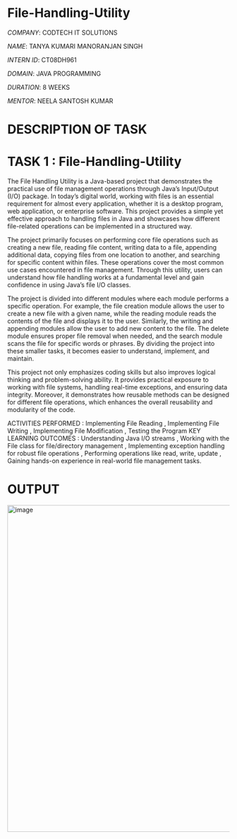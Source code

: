 # File-Handling-Utility

*COMPANY*: CODTECH IT SOLUTIONS

*NAME*: TANYA KUMARI MANORANJAN SINGH

*INTERN ID*: CT08DH961

*DOMAIN*: JAVA PROGRAMMING

*DURATION*: 8 WEEKS

*MENTOR*: NEELA SANTOSH KUMAR

# DESCRIPTION OF TASK 
# TASK 1 : File-Handling-Utility 

The File Handling Utility is a Java-based project that demonstrates the practical use of file management operations through Java’s Input/Output (I/O) package. In today’s digital world, working with files is an essential requirement for almost every application, whether it is a desktop program, web application, or enterprise software. This project provides a simple yet effective approach to handling files in Java and showcases how different file-related operations can be implemented in a structured way.

The project primarily focuses on performing core file operations such as creating a new file, reading file content, writing data to a file, appending additional data, copying files from one location to another, and searching for specific content within files. These operations cover the most common use cases encountered in file management. Through this utility, users can understand how file handling works at a fundamental level and gain confidence in using Java’s file I/O classes.

The project is divided into different modules where each module performs a specific operation. For example, the file creation module allows the user to create a new file with a given name, while the reading module reads the contents of the file and displays it to the user. Similarly, the writing and appending modules allow the user to add new content to the file. The delete module ensures proper file removal when needed, and the search module scans the file for specific words or phrases. By dividing the project into these smaller tasks, it becomes easier to understand, implement, and maintain.

This project not only emphasizes coding skills but also improves logical thinking and problem-solving ability. It provides practical exposure to working with file systems, handling real-time exceptions, and ensuring data integrity. Moreover, it demonstrates how reusable methods can be designed for different file operations, which enhances the overall reusability and modularity of the code.

ACTIVITIES PERFORMED : Implementing File Reading , Implementing File Writing , Implementing File Modification , Testing the Program 
KEY LEARNING OUTCOMES : Understanding Java I/O streams , Working with the File class for file/directory management , Implementing exception handling for robust file operations , Performing operations like read, write, update , Gaining hands-on experience in real-world file management tasks.

# OUTPUT 
<img width="1200" height="741" alt="image" src="https://github.com/user-attachments/assets/69841e8e-46d3-435c-a7ae-92c13270fad9" />

